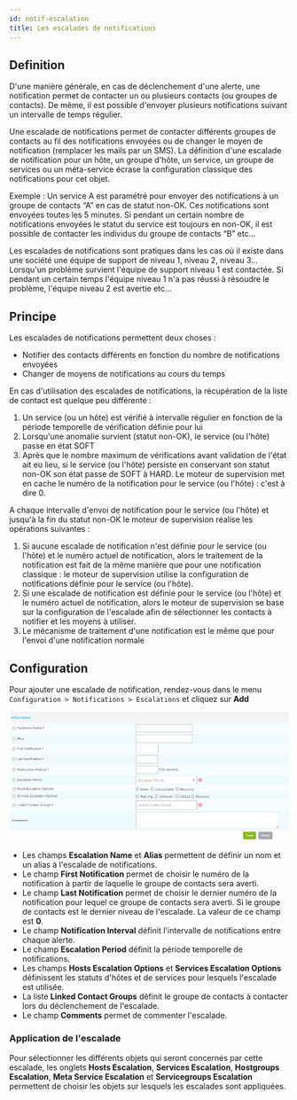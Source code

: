 ```yaml
---
id: notif-escalation
title: Les escalades de notifications
---
```


## Definition

D'une manière générale, en cas de déclenchement d'une alerte, une
notification permet de contacter un ou plusieurs contacts (ou groupes de
contacts). De même, il est possible d'envoyer plusieurs notifications
suivant un intervalle de temps régulier.

Une escalade de notifications permet de contacter différents groupes de
contacts au fil des notifications envoyées ou de changer le moyen de
notification (remplacer les mails par un SMS). La définition d'une
escalade de notification pour un hôte, un groupe d'hôte, un service, un
groupe de services ou un méta-service écrase la configuration classique
des notifications pour cet objet.

Exemple : Un service A est paramétré pour envoyer des notifications à un
groupe de contacts “A” en cas de statut non-OK. Ces notifications sont
envoyées toutes les 5 minutes. Si pendant un certain nombre de
notifications envoyées le statut du service est toujours en non-OK, il
est possible de contacter les individus du groupe de contacts “B” etc…

Les escalades de notifications sont pratiques dans les cas où il existe
dans une société une équipe de support de niveau 1, niveau 2, niveau 3…
Lorsqu'un problème survient l'équipe de support niveau 1 est contactée.
Si pendant un certain temps l'équipe niveau 1 n'a pas réussi à résoudre
le problème, l'équipe niveau 2 est avertie etc…

## Principe

Les escalades de notifications permettent deux choses :

-   Notifier des contacts différents en fonction du nombre de
notifications envoyées
-   Changer de moyens de notifications au cours du temps

En cas d'utilisation des escalades de notifications, la récupération de
la liste de contact est quelque peu différente :

1.  Un service (ou un hôte) est vérifié à intervalle régulier en
fonction de la période temporelle de vérification définie pour lui
2.  Lorsqu'une anomalie survient (statut non-OK), le service (ou l'hôte)
passe en état SOFT
3.  Après que le nombre maximum de vérifications avant validation de
l'état ait eu lieu, si le service (ou l'hôte) persiste en conservant
son statut non-OK son état passe de SOFT à HARD. Le moteur de
supervision met en cache le numéro de la notification pour le
service (ou l'hôte) : c'est à dire 0.

A chaque intervalle d'envoi de notification pour le service (ou l'hôte)
et jusqu'à la fin du statut non-OK le moteur de supervision réalise les
opérations suivantes :

1.  Si aucune escalade de notification n'est définie pour le service (ou
l'hôte) et le numéro actuel de notification, alors le traitement de
la notification est fait de la même manière que pour une
notification classique : le moteur de supervision utilise la
configuration de notifications définie pour le service (ou l'hôte).
2.  Si une escalade de notification est définie pour le service (ou
l'hôte) et le numéro actuel de notification, alors le moteur de
supervision se base sur la configuration de l'escalade afin de
sélectionner les contacts à notifier et les moyens à utiliser.
3.  Le mécanisme de traitement d'une notification est le même que pour
l'envoi d'une notification normale

## Configuration

Pour ajouter une escalade de notification, rendez-vous dans le menu
`Configuration > Notifications > Escalations` et cliquez sur **Add**

![image](../assets/alerts/04notificationsescalation.png)

-   Les champs **Escalation Name** et **Alias** permettent de définir un
nom et un alias à l'escalade de notifications.
-   Le champ **First Notification** permet de choisir le numéro de la
notification à partir de laquelle le groupe de contacts sera averti.
-   Le champ **Last Notification** permet de choisir le dernier numéro
de la notification pour lequel ce groupe de contacts sera averti. Si
le groupe de contacts est le dernier niveau de l'escalade. La valeur
de ce champ est **0**.
-   Le champ **Notification Interval** définit l'intervalle de
notifications entre chaque alerte.
-   Le champ **Escalation Period** définit la période temporelle de
notifications.
-   Les champs **Hosts Escalation Options** et **Services Escalation
Options** définissent les statuts d'hôtes et de services pour
lesquels l'escalade est utilisée.
-   La liste **Linked Contact Groups** définit le groupe de contacts à
contacter lors du déclenchement de l'escalade.
-   Le champ **Comments** permet de commenter l'escalade.

### Application de l'escalade

Pour sélectionner les différents objets qui seront concernés par cette
escalade, les onglets **Hosts Escalation**, **Services Escalation**,
**Hostgroups Escalation**, **Meta Service Escalation** et
**Servicegroups Escalation** permettent de choisir les objets sur
lesquels les escalades sont appliquées.
